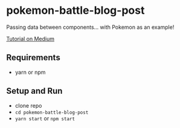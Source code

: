# pokemon-battle-blog-post

Passing data between components… with Pokemon as an example!

[Tutorial on Medium](https://revs.runtime-revolution.com/react-passing-data-between-components-with-pokemon-as-an-example-ac2b5ab59b26)

## Requirements

- yarn or npm

## Setup and Run

- clone repo
- `cd pokemon-battle-blog-post`
- `yarn start` or `npm start`
